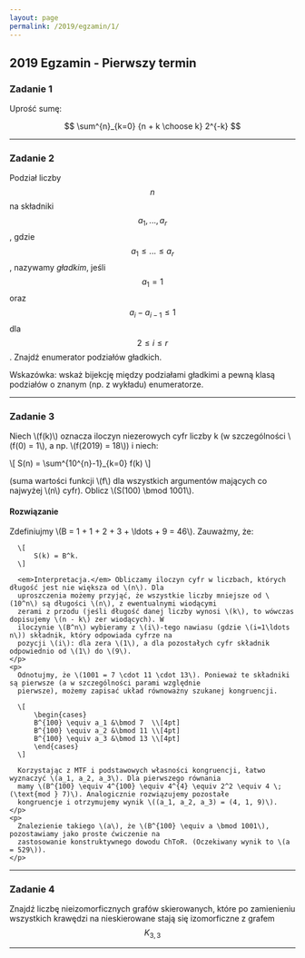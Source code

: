 ```yaml
---
layout: page
permalink: /2019/egzamin/1/
---
```


## 2019 Egzamin - Pierwszy termin

### Zadanie 1

Uprość sumę:

$$ \sum^{n}_{k=0} {n + k \choose k} 2^{-k} $$

---

### Zadanie 2

Podział liczby $$n$$ na składniki $$ a_{1} , ... , a_{r} $$, gdzie $$ a_{1} \leq ... \leq a_{r} $$,
nazywamy *gładkim*, jeśli $$ a_{1} = 1 $$ oraz $$ a_{i} - a_{i-1} \leq 1 $$ dla $$ 2 \leq i \leq r $$.
Znajdź enumerator podziałów gładkich.

Wskazówka: wskaż bijekcję między podziałami gładkimi a pewną klasą podziałów o znanym (np. z wykładu)
enumeratorze.

---

### Zadanie 3

Niech \\(f(k)\\) oznacza iloczyn niezerowych cyfr liczby k (w szczególności \\(f(0) = 1\\), a np.
\\(f(2019) = 18\\)) i niech:

\\[ S(n) = \sum^{10^{n}-1}_{k=0} f(k) \\]

(suma wartości funkcji \\(f\\) dla wszystkich argumentów mających co najwyżej \\(n\\) cyfr). Oblicz
\\(S(100) \bmod 1001\\).

<div data-collapse>
  <h4 class="collapsible">Rozwiązanie</h4>
  <div class="solution">
    <p>
      Zdefiniujmy \(B = 1 + 1 + 2 + 3 + \ldots + 9 = 46\). Zauważmy, że:

      \[
          S(k) = B^k.
      \]

      <em>Interpretacja.</em> Obliczamy iloczyn cyfr w liczbach, których długość jest nie większa od \(n\). Dla
      uproszczenia możemy przyjąć, że wszystkie liczby mniejsze od \(10^n\) są długości \(n\), z ewentualnymi wiodącymi
      zerami z przodu (jeśli długość danej liczby wynosi \(k\), to wówczas dopisujemy \(n - k\) zer wiodących). W
      iloczynie \(B^n\) wybieramy z \(i\)-tego nawiasu (gdzie \(i=1\ldots n\)) składnik, który odpowiada cyfrze na
      pozycji \(i\): dla zera \(1\), a dla pozostałych cyfr składnik odpowiednio od \(1\) do \(9\).
    </p>
    <p>
      Odnotujmy, że \(1001 = 7 \cdot 11 \cdot 13\). Ponieważ te składniki są pierwsze (a w szczególności parami względnie
      pierwsze), możemy zapisać układ równoważny szukanej kongruencji.

      \[
          \begin{cases}
          B^{100} \equiv a_1 &\bmod 7  \\[4pt]
          B^{100} \equiv a_2 &\bmod 11 \\[4pt]
          B^{100} \equiv a_3 &\bmod 13 \\[4pt]
          \end{cases}
      \]

      Korzystając z MTF i podstawowych własności kongruencji, łatwo wyznaczyć \(a_1, a_2, a_3\). Dla pierwszego równania
      mamy \(B^{100} \equiv 4^{100} \equiv 4^{4} \equiv 2^2 \equiv 4 \; (\text{mod } 7)\). Analogicznie rozwiązujemy pozostałe
      kongruencje i otrzymujemy wynik \((a_1, a_2, a_3) = (4, 1, 9)\).
    </p>
    <p>
      Znalezienie takiego \(a\), że \(B^{100} \equiv a \bmod 1001\), pozostawiamy jako proste ćwiczenie na
      zastosowanie konstruktywnego dowodu ChToR. (Oczekiwany wynik to \(a = 529\)).
    </p>
  </div>
</div>



---

### Zadanie 4

Znajdź liczbę nieizomorficznych grafów skierowanych, które po zamienieniu wszystkich krawędzi na
nieskierowane stają się izomorficzne z grafem $$ K_{3,3} $$

---



